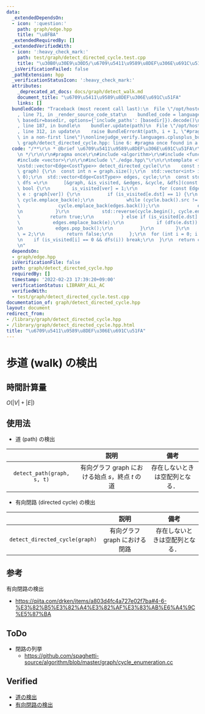 ```yaml
---
data:
  _extendedDependsOn:
  - icon: ':question:'
    path: graph/edge.hpp
    title: "\u8FBA"
  _extendedRequiredBy: []
  _extendedVerifiedWith:
  - icon: ':heavy_check_mark:'
    path: test/graph/detect_directed_cycle.test.cpp
    title: "\u30B0\u30E9\u30D5/\u6709\u5411\u9589\u8DEF\u306E\u691C\u51FA"
  _isVerificationFailed: false
  _pathExtension: hpp
  _verificationStatusIcon: ':heavy_check_mark:'
  attributes:
    _deprecated_at_docs: docs/graph/detect_walk.md
    document_title: "\u6709\u5411\u9589\u8DEF\u306E\u691C\u51FA"
    links: []
  bundledCode: "Traceback (most recent call last):\n  File \"/opt/hostedtoolcache/Python/3.10.2/x64/lib/python3.10/site-packages/onlinejudge_verify/documentation/build.py\"\
    , line 71, in _render_source_code_stat\n    bundled_code = language.bundle(stat.path,\
    \ basedir=basedir, options={'include_paths': [basedir]}).decode()\n  File \"/opt/hostedtoolcache/Python/3.10.2/x64/lib/python3.10/site-packages/onlinejudge_verify/languages/cplusplus.py\"\
    , line 187, in bundle\n    bundler.update(path)\n  File \"/opt/hostedtoolcache/Python/3.10.2/x64/lib/python3.10/site-packages/onlinejudge_verify/languages/cplusplus_bundle.py\"\
    , line 312, in update\n    raise BundleErrorAt(path, i + 1, \"#pragma once found\
    \ in a non-first line\")\nonlinejudge_verify.languages.cplusplus_bundle.BundleErrorAt:\
    \ graph/detect_directed_cycle.hpp: line 6: #pragma once found in a non-first line\n"
  code: "/**\r\n * @brief \u6709\u5411\u9589\u8DEF\u306E\u691C\u51FA\r\n * @docs docs/graph/detect_walk.md\r\
    \n */\r\n\r\n#pragma once\r\n#include <algorithm>\r\n#include <functional>\r\n\
    #include <vector>\r\n\r\n#include \"./edge.hpp\"\r\n\r\ntemplate <typename CostType>\r\
    \nstd::vector<Edge<CostType>> detect_directed_cycle(\r\n    const std::vector<std::vector<Edge<CostType>>>&\
    \ graph) {\r\n  const int n = graph.size();\r\n  std::vector<int> is_visited(n,\
    \ 0);\r\n  std::vector<Edge<CostType>> edges, cycle;\r\n  const std::function<bool(int)>\
    \ dfs =\r\n      [&graph, &is_visited, &edges, &cycle, &dfs](const int ver) ->\
    \ bool {\r\n        is_visited[ver] = 1;\r\n        for (const Edge<CostType>&\
    \ e : graph[ver]) {\r\n          if (is_visited[e.dst] == 1) {\r\n           \
    \ cycle.emplace_back(e);\r\n            while (cycle.back().src != e.dst) {\r\n\
    \              cycle.emplace_back(edges.back());\r\n              edges.pop_back();\r\
    \n            }\r\n            std::reverse(cycle.begin(), cycle.end());\r\n \
    \           return true;\r\n          } else if (is_visited[e.dst] == 0) {\r\n\
    \            edges.emplace_back(e);\r\n            if (dfs(e.dst)) return true;\r\
    \n            edges.pop_back();\r\n          }\r\n        }\r\n        is_visited[ver]\
    \ = 2;\r\n        return false;\r\n      };\r\n  for (int i = 0; i < n; ++i) {\r\
    \n    if (is_visited[i] == 0 && dfs(i)) break;\r\n  }\r\n  return cycle;\r\n}\r\
    \n"
  dependsOn:
  - graph/edge.hpp
  isVerificationFile: false
  path: graph/detect_directed_cycle.hpp
  requiredBy: []
  timestamp: '2022-02-23 17:39:20+09:00'
  verificationStatus: LIBRARY_ALL_AC
  verifiedWith:
  - test/graph/detect_directed_cycle.test.cpp
documentation_of: graph/detect_directed_cycle.hpp
layout: document
redirect_from:
- /library/graph/detect_directed_cycle.hpp
- /library/graph/detect_directed_cycle.hpp.html
title: "\u6709\u5411\u9589\u8DEF\u306E\u691C\u51FA"
---
```

# 歩道 (walk) の検出


## 時間計算量

$O(\lvert V \rvert + \lvert E \rvert)$


## 使用法

- 道 (path) の検出

||説明|備考|
|:--:|:--:|:--:|
|`detect_path(graph, s, t)`|有向グラフ $\mathrm{graph}$ における始点 $s$，終点 $t$ の道|存在しないときは空配列となる．|

- 有向閉路 (directed cycle) の検出

||説明|備考|
|:--:|:--:|:--:|
|`detect_directed_cycle(graph)`|有向グラフ $\mathrm{graph}$ における閉路|存在しないときは空配列となる．|


## 参考

有向閉路の検出
- https://qiita.com/drken/items/a803d4fc4a727e02f7ba#4-6-%E3%82%B5%E3%82%A4%E3%82%AF%E3%83%AB%E6%A4%9C%E5%87%BA


## ToDo

- 閉路の列挙
  - https://github.com/spaghetti-source/algorithm/blob/master/graph/cycle_enumeration.cc


## Verified

- [道の検出](https://atcoder.jp/contests/past202112-open/submissions/29621513)
- [有向閉路の検出](https://judge.yosupo.jp/submission/15525)
